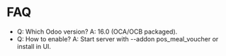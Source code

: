 # FAQ

- Q: Which Odoo version? A: 16.0 (OCA/OCB packaged).
- Q: How to enable? A: Start server with --addon pos_meal_voucher or install in UI.
